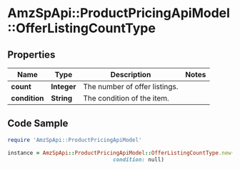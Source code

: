 # AmzSpApi::ProductPricingApiModel::OfferListingCountType

## Properties

Name | Type | Description | Notes
------------ | ------------- | ------------- | -------------
**count** | **Integer** | The number of offer listings. | 
**condition** | **String** | The condition of the item. | 

## Code Sample

```ruby
require 'AmzSpApi::ProductPricingApiModel'

instance = AmzSpApi::ProductPricingApiModel::OfferListingCountType.new(count: null,
                                 condition: null)
```


